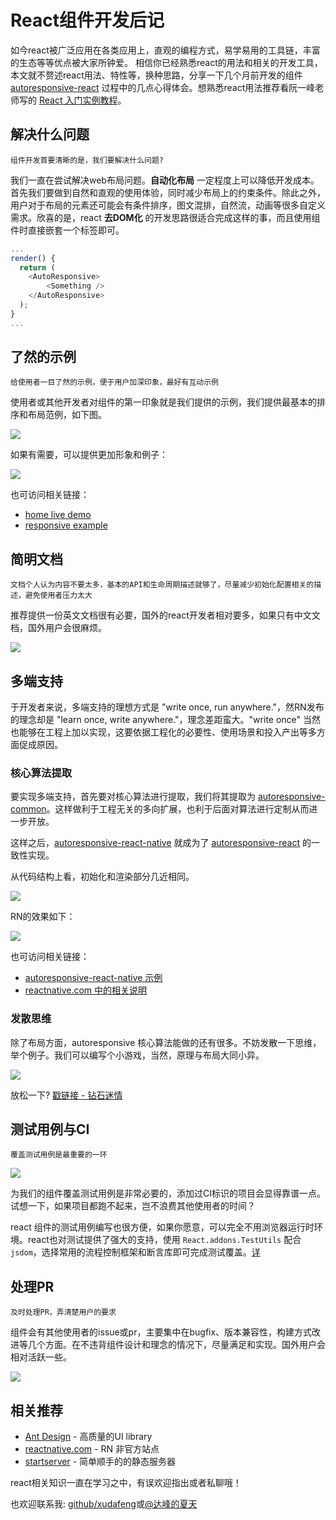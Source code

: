 # React组件开发后记

如今react被广泛应用在各类应用上，直观的编程方式，易学易用的工具链，丰富的生态等等优点被大家所钟爱。
相信你已经熟悉react的用法和相关的开发工具，本文就不赘述react用法、特性等，换种思路，分享一下几个月前开发的组件 [autoresponsive-react](https://github.com/xudafeng/autoresponsive-react) 过程中的几点心得体会。想熟悉react用法推荐看阮一峰老师写的 [React 入门实例教程](http://www.ruanyifeng.com/blog/2015/03/react)。

## 解决什么问题

    组件开发首要清晰的是，我们要解决什么问题?

我们一直在尝试解决web布局问题。**自动化布局** 一定程度上可以降低开发成本。首先我们要做到自然和直观的使用体验，同时减少布局上的约束条件。除此之外，用户对于布局的元素还可能会有条件排序，图文混排，自然流，动画等很多自定义需求。欣喜的是，react **去DOM化** 的开发思路很适合完成这样的事，而且使用组件时直接嵌套一个标签即可。

```javascript
...
render() {
  return (
    <AutoResponsive>
    	<Something />
    </AutoResponsive>
  );
}
...
```

## 了然的示例

    给使用者一目了然的示例，便于用户加深印象，最好有互动示例

使用者或其他开发者对组件的第一印象就是我们提供的示例，我们提供最基本的排序和布局范例，如下图。

![](http://ww4.sinaimg.cn/bmiddle/6d308bd9gw1ettap20q1cg20b80dc7pv.gif)

如果有需要，可以提供更加形象和例子：

![](http://ww4.sinaimg.cn/bmiddle/6d308bd9gw1ettap4hkvxg20a209de2d.gif)

也可访问相关链接：

- [home live demo](http://xudafeng.github.io/autoresponsive-react/)
- [responsive example](http://xudafeng.github.io/autoresponsive-react/examples/)

## 简明文档

    文档个人认为内容不要太多，基本的API和生命周期描述就够了，尽量减少初始化配置相关的描述，避免使用者压力太大

推荐提供一份英文文档很有必要，国外的react开发者相对要多，如果只有中文文档，国外用户会很麻烦。

![](http://ww4.sinaimg.cn/mw1024/6d308bd9gw1ex1xw02b57j20m805qwf6.jpg)

## 多端支持

于开发者来说，多端支持的理想方式是 "write once, run anywhere."，然RN发布的理念却是 "learn once, write anywhere."，理念差距蛮大。"write once" 当然也能够在工程上加以实现，这要依据工程化的必要性、使用场景和投入产出等多方面促成原因。

### 核心算法提取

要实现多端支持，首先要对核心算法进行提取，我们将其提取为 [autoresponsive-common](https://github.com/xudafeng/autoresponsive-common)。这样做利于工程无关的多向扩展，也利于后面对算法进行定制从而进一步开放。

这样之后，[autoresponsive-react-native](https://github.com/xudafeng/autoresponsive-react-native) 就成为了 [autoresponsive-react](https://github.com/xudafeng/autoresponsive-react) 的一致性实现。

从代码结构上看，初始化和渲染部分几近相同。

![](http://ww4.sinaimg.cn/mw1024/6d308bd9gw1ex2ywhirakj21cd1t97ko.jpg)

RN的效果如下：

![](http://ww1.sinaimg.cn/mw1024/6d308bd9gw1ettap705b7g207g0dckah.gif)

也可访问相关链接：

- [autoresponsive-react-native 示例](https://github.com/xudafeng/autoresponsive_react_native_sample)
- [reactnative.com 中的相关说明](http://www.reactnative.com/responsive-images-in-react-native/)

### 发散思维

除了布局方面，autoresponsive 核心算法能做的还有很多。不妨发散一下思维，举个例子。我们可以编写个小游戏，当然，原理与布局大同小异。

![](http://ww2.sinaimg.cn/mw1024/6d308bd9gw1ex1una787yg20s80k0drt.gif)

放松一下? [戳链接 - 钻石迷情](http://xudafeng.github.io/diamond/1.0.0/demo/)

## 测试用例与CI

    覆盖测试用例是最重要的一环

![](http://ww2.sinaimg.cn/mw1024/6d308bd9gw1ex1t4km6w1j20m8059mxs.jpg)

为我们的组件覆盖测试用例是非常必要的，添加过CI标识的项目会显得靠谱一点。试想一下，如果项目都跑不起来，岂不浪费其他使用者的时间？

react 组件的测试用例编写也很方便，如果你愿意，可以完全不用浏览器运行时环境。react也对测试提供了强大的支持，使用 `React.addons.TestUtils` 配合 `jsdom`，选择常用的流程控制框架和断言库即可完成测试覆盖。[详](https://github.com/xudafeng/autoresponsive-react/tree/master/test)

## 处理PR

    及时处理PR，弄清楚用户的要求

组件会有其他使用者的issue或pr，主要集中在bugfix、版本兼容性，构建方式改进等几个方面。在不违背组件设计和理念的情况下，尽量满足和实现。国外用户会相对活跃一些。

![](http://ww1.sinaimg.cn/mw1024/6d308bd9gw1exlckgwd4dj21j00wagru.jpg)

## 相关推荐

- [Ant Design](https://github.com/ant-design/ant-design) - 高质量的UI library
- [reactnative.com](http://www.reactnative.com/) - RN 非官方站点
- [startserver](https://github.com/xudafeng/startserver) - 简单顺手的的静态服务器

react相关知识一直在学习之中，有误欢迎指出或者私聊哦！

也欢迎联系我: [github/xudafeng](https://github.com/xudafeng)或[@达峰的夏天](http://weibo.com/xudafeng/)